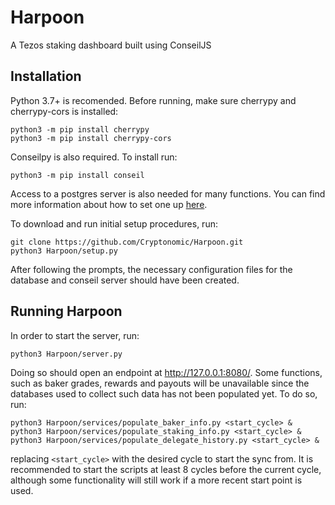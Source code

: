 # Harpoon
A Tezos staking dashboard built using ConseilJS

## Installation
Python 3.7+ is recomended. Before running, make sure cherrypy and cherrypy-cors is installed:

```
python3 -m pip install cherrypy
python3 -m pip install cherrypy-cors
```
Conseilpy is also required. To install run:

```
python3 -m pip install conseil
```
Access to a postgres server is also needed for many functions. You can find more information about how to set one up [here](https://www.postgresql.org/). 

To download and run initial setup procedures, run:

```
git clone https://github.com/Cryptonomic/Harpoon.git
python3 Harpoon/setup.py
```
After following the prompts, the necessary configuration files for the database and conseil server should have been created. 

## Running Harpoon
In order to start the server, run:
```
python3 Harpoon/server.py
```
Doing so should open an endpoint at http://127.0.0.1:8080/. Some functions, such as baker grades, rewards and payouts will be unavailable since the databases used to collect such data has not been populated yet. To do so, run:
```
python3 Harpoon/services/populate_baker_info.py <start_cycle> &
python3 Harpoon/services/populate_staking_info.py <start_cycle> &
python3 Harpoon/services/populate_delegate_history.py <start_cycle> &
```
replacing `<start_cycle>` with the desired cycle to start the sync from. It is recommended to start the scripts at least 8 cycles before the current cycle, although some functionality will still work if a more recent start point is used. 

